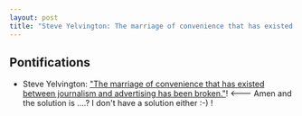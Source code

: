 ```yaml
---
layout: post
title: "Steve Yelvington: The marriage of convenience that has existed between journalism and advertising has been broken."
---
```


## Pontifications

* Steve Yelvington: ["The marriage of convenience that has existed between journalism and advertising has been broken."](http://www.yelvington.com/content/10-05-2018/broken-marriage-content-and-advertising)! <--- Amen and the solution is ....? I don't have a solution either :-) !


